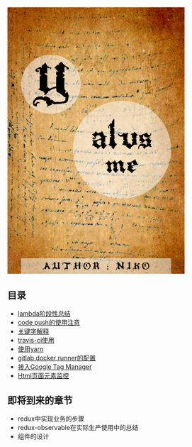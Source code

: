 <img src="./asset/cover.jpg" alt="Drawing" style="width: 400px;"/>

## 目录  
* [lambda阶段性总结](lambda阶段性总结.md)
* [code push的使用注意](code-push.md)
* [关键字解释](keyword-explanation.md)
* [travis-ci使用](travisci.md)
* [使用yarn](use_yarn.md)  
* [gitlab docker runner的配置](runner_in_docker.md)  
* [接入Google Tag Manager](google_analytics.md)  
* [Html页面元素监控](element_trigger.md)



## 即将到来的章节
- redux中实现业务的步骤
- redux-observable在实际生产使用中的总结
- 组件的设计
